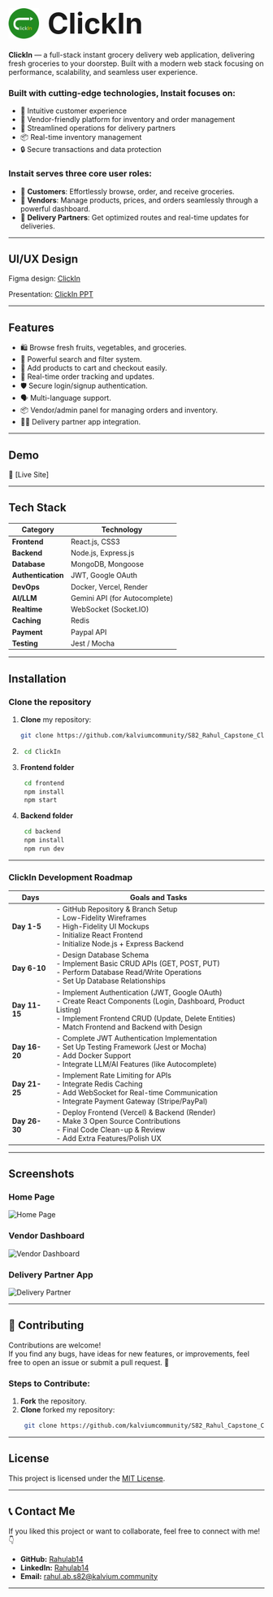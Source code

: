 

<h1 align="left"> <img src="./assets/ClickIn logo.png" alt="ClickIn Logo" width="60" style="vertical-align: middle;"/>
  <span style="font-size: 2em; font-weight: bold; vertical-align: middle; margin-left: 10px;">ClickIn</span>
</h1>


**ClickIn** — a full-stack instant grocery delivery web application, delivering fresh groceries to your doorstep. Built with a modern web stack focusing on performance, scalability, and seamless user experience.

### Built with cutting-edge technologies, Instait focuses on:


- 🛒 Intuitive customer experience
- 🏪 Vendor-friendly platform for inventory and order management
- 🛵 Streamlined operations for delivery partners
- 📦 Real-time inventory management
- 🔒 Secure transactions and data protection

### Instait serves three core user roles:
- 👤 **Customers**: Effortlessly browse, order, and receive groceries.
- 🏪 **Vendors**: Manage products, prices, and orders seamlessly through a powerful dashboard.
- 🛵 **Delivery Partners**: Get optimized routes and real-time updates for deliveries.

---

## UI/UX Design

Figma design: [ClickIn](your-figma-link-here)

Presentation: [ClickIn PPT](https://www.figma.com/proto/mlZagr1AFX3qVg2FQPEQrx/ClickIn-ppt?page-id=0%3A1&node-id=1-2&p=f&viewport=-354%2C710%2C0.16&t=knEvKZevQ3muaiwR-1&scaling=min-zoom&content-scaling=fixed&starting-point-node-id=1%3A2)

---


## Features
- 🛍️ Browse fresh fruits, vegetables, and groceries.
- 🔎 Powerful search and filter system.
- 🛒 Add products to cart and checkout easily.
- 🛵 Real-time order tracking and updates.
- 🛡️ Secure login/signup authentication.
- 🗣️ Multi-language support.
- 📦 Vendor/admin panel for managing orders and inventory.
- 👨‍💻 Delivery partner app integration.

---
## Demo
🔗 [Live Site]

---

## **Tech Stack**  

| **Category**      | **Technology**                  |
| ----------------- | -------------------------------- |
| **Frontend**      | React.js, CSS3                   |
| **Backend**       | Node.js, Express.js              |
| **Database**      | MongoDB, Mongoose                |
| **Authentication**| JWT, Google OAuth                |
| **DevOps**        | Docker, Vercel, Render           |
| **AI/LLM**        | Gemini API (for Autocomplete)    |
| **Realtime**      | WebSocket (Socket.IO)            |
| **Caching**       | Redis                            |
| **Payment**       | Paypal API                       |
| **Testing**       | Jest / Mocha                     |


---
## Installation

### Clone the repository
1. **Clone** my repository:
   ```bash
   git clone https://github.com/kalviumcommunity/S82_Rahul_Capstone_ClickIn.git

2. 
   ```bash
    cd ClickIn

3. **Frontend folder**
   ```bash
    cd frontend
    npm install
    npm start
3. **Backend folder**
   ```bash
    cd backend
    npm install
    npm run dev
---


### ClickIn Development Roadmap

| Days        | Goals and Tasks |
| ----------- | --------------- |
| **Day 1-5** | - GitHub Repository & Branch Setup<br>- Low-Fidelity Wireframes<br>- High-Fidelity UI Mockups<br>- Initialize React Frontend<br>- Initialize Node.js + Express Backend |
| **Day 6-10** | - Design Database Schema<br>- Implement Basic CRUD APIs (GET, POST, PUT)<br>- Perform Database Read/Write Operations<br>- Set Up Database Relationships |
| **Day 11-15** | - Implement Authentication (JWT, Google OAuth)<br>- Create React Components (Login, Dashboard, Product Listing)<br>- Implement Frontend CRUD (Update, Delete Entities)<br>- Match Frontend and Backend with Design |
| **Day 16-20** | - Complete JWT Authentication Implementation<br>- Set Up Testing Framework (Jest or Mocha)<br>- Add Docker Support<br>- Integrate LLM/AI Features (like Autocomplete) |
| **Day 21-25** | - Implement Rate Limiting for APIs<br>- Integrate Redis Caching<br>- Add WebSocket for Real-time Communication<br>- Integrate Payment Gateway (Stripe/PayPal) |
| **Day 26-30** | - Deploy Frontend (Vercel) & Backend (Render)<br>- Make 3 Open Source Contributions<br>- Final Code Clean-up & Review<br>- Add Extra Features/Polish UX |

---
## Screenshots

### Home Page
![Home Page](./assets/screenshots/homepage.png)

### Vendor Dashboard
![Vendor Dashboard](./assets/screenshots/vendor_dashboard.png)

### Delivery Partner App
![Delivery Partner](./assets/screenshots/delivery_partner.png)


---

## 🤝 Contributing

Contributions are welcome!  
If you find any bugs, have ideas for new features, or improvements, feel free to open an issue or submit a pull request. 🚀

### Steps to Contribute:

1. **Fork** the repository.
2. **Clone** forked my repository:
   ```bash
    git clone https://github.com/kalviumcommunity/S82_Rahul_Capstone_ClickIn.git


---

## License

This project is licensed under the [MIT License](LICENSE).



---

## 📞 Contact Me

If you liked this project or want to collaborate, feel free to connect with me! 👇

- **GitHub:** [Rahulab14](https://github.com/Rahulab14)
- **LinkedIn:** [Rahulab14](https://www.linkedin.com/in/rahulab14/)
- **Email:** [rahul.ab.s82@kalvium.community](mailto:rahul.ab.s82@kalvium.community)

---